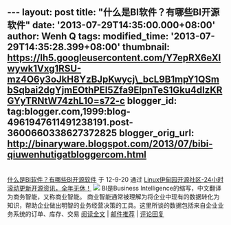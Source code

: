 --- layout: post title: "什么是BI软件？有哪些BI开源软件" date:
'2013-07-29T14:35:00.000+08:00' author: Wenh Q tags: modified\_time:
'2013-07-29T14:35:28.399+08:00' thumbnail:
https://lh5.googleusercontent.com/Y7epRX6eXlwywk1Vxg1RSU-mz4O6y3oJkH8YzBJpKwycj\_bcL9B1mpY1QSmbSqbai2dgYjmEOthPEI5Zfa9ElpnTeS1Gku4dIzKRGYyTRNtW74zhL10=s72-c
blogger\_id:
tag:blogger.com,1999:blog-4961947611491238191.post-3600660338627372825
blogger\_orig\_url:
http://binaryware.blogspot.com/2013/07/bibi-qiuwenhutigatbloggercom.html
---
[\
什么是BI软件？有哪些BI开源软件](http://www.linuxeden.com/html/news/20120921/130212.html)
于 12-9-20 通过
[Linux伊甸园开源社区-24小时滚动更新开源资讯，全年无休！](http://www.linuxeden.com/)
[](http://www.linuxeden.com/)
![](https://lh5.googleusercontent.com/Y7epRX6eXlwywk1Vxg1RSU-mz4O6y3oJkH8YzBJpKwycj_bcL9B1mpY1QSmbSqbai2dgYjmEOthPEI5Zfa9ElpnTeS1Gku4dIzKRGYyTRNtW74zhL10)
BI是Business Intelligence的缩写，中文翻译为商务智能，又称商业智能。
商业智能通常被理解为将企业中现有的数据转化为知识，帮助企业做出明智的业务经营决策的工具。这里所谈的数据包括来自企业业务系统的订单、库存、交易
[阅读全文](http://www.linuxeden.com/html/news/20120921/130212.html) |
[邮件推荐](http://www.linuxeden.com/plus/recommend.php?aid=130212) |
[评论回复](http://www.linuxeden.com/plus/feedback.php?aid=130212)
